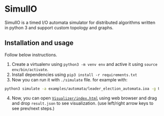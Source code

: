 # SimulIO
SimulIO is a timed I/O automata simulator for distributed algorithms written in python 3 and support custom topology
 and graphs.

## Installation and usage
Follow below instructions.
1. Create a virtualenv using `python3 -m venv env` and active it using `source env/bin/activate`.
2. Install dependencies using `pip3 install -r requirements.txt`
3. Now you can run it with `./simulate` file. for example with:
```bash
python3 simulate -a examples/automata/leader_election_automata.ioa -g UnidirectionalRing -n 10 -t SyncSimulatorWithUID -o result.json
```
4. Now, you can open [`Visualizer/index.html`](https://simul-io.github.io/SimulIO/Visualizer/) using web browser and 
drag and drop `result.json` to see visualization. (use left/right arrow keys to see prev/next steps.)

